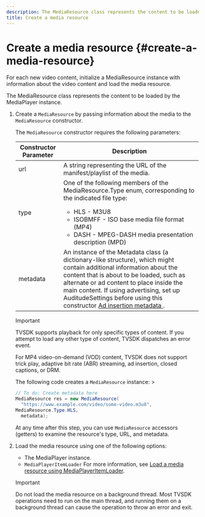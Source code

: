 ```yaml
---
description: The MediaResource class represents the content to be loaded by the MediaPlayer instance.
title: Create a media resource
---
```


# Create a media resource {#create-a-media-resource}

For each new video content, initialize a MediaResource instance with information about the video content and load the media resource.

The MediaResource class represents the content to be loaded by the MediaPlayer instance.

1. Create a `MediaResource` by passing information about the media to the `MediaResource` constructor.

   The `MediaResource` constructor requires the following parameters:

   <table id="table_22886D6770FB45E99D35D0B90E6CC302"> 
   <thead> 
   <tr> 
      <th colname="col1" class="entry"> Constructor Parameter </th> 
      <th colname="col2" class="entry"> Description </th> 
   </tr> 
   </thead>
   <tbody> 
   <tr> 
      <td colname="col1"> <span class="codeph"> url </span> </td> 
      <td colname="col2"> A string representing the URL of the manifest/playlist of the media. </td> 
   </tr> 
   <tr> 
      <td colname="col1"> <span class="codeph"> type </span> </td> 
      <td colname="col2"> One of the following members of the <span class="codeph"> MediaResource.Type </span> enum, corresponding to the indicated file type: 
      <ul id="ul_C286ED3C31364B858A1C9AF3356E9282"> 
      <li id="li_25B24EF76D8849DE8764539F25E435FA"> <span class="codeph"> HLS </span> - M3U8 </li> 
      <li id="li_1344A41B434D49229E392F1AAF9ECA81"> <span class="codeph"> ISOBMFF </span> - ISO base media file format (MP4) </li> 
      <li id="li_92392073B7334916B06B16570C51AC91"> <span class="codeph"> DASH </span> - MPEG-DASH media presentation description (MPD) </li> 
      </ul> </td> 
   </tr> 
   <tr> 
      <td colname="col1"> <span class="codeph"> metadata </span> </td> 
      <td colname="col2"> An instance of the <span class="codeph"> Metadata </span> class (a dictionary-like structure), which might contain additional information about the content that is about to be loaded, such as alternate or ad content to place inside the main content. If using advertising, set up <span class="codeph"> AuditudeSettings </span> before using this constructor <a href="/help/programming/tvsdk-3x-android-prog/android-3x-advertising/ad-insertion/ad-insertion-metadata/android-3x-ad-insertion-metadata.md"> Ad insertion metadata </a>. </td> 
   </tr> 
   </tbody> 
   </table>

   >[!IMPORTANT]
   >
   >TVSDK supports playback for only specific types of content. If you attempt to load any other type of content, TVSDK dispatches an error event. 
   >
   >For MP4 video-on-demand (VOD) content, TVSDK does not support trick play, adaptive bit rate (ABR) streaming, ad insertion, closed captions, or DRM. 

   The following code creates a `MediaResource` instance:        >

   ```java
   // To do: Create metadata here 
   MediaResource res = new MediaResource( 
     "https://www.example.com/video/some-video.m3u8",  
   MediaResource.Type.HLS, 
     metadata); 
   ```

   At any time after this step, you can use `MediaResource` accessors (getters) to examine the resource's type, URL, and metadata. 
    
1. Load the media resource using one of the following options:

   * The MediaPlayer instance. 
   * `MediaPlayerItemLoader` For more information, see [Load a media resource using MediaPlayerItemLoader](../../../tvsdk-3x-android-prog/android-3x-content-playback-options-android2/mediaplayer-initialize-for-video/android-3x-media-resource-mediaplayeritemloader.md).

   >[!IMPORTANT]
   >
   >Do not load the media resource on a background thread. Most TVSDK operations need to run on the main thread, and running them on a background thread can cause the operation to throw an error and exit.

